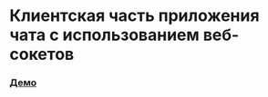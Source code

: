 # Клиентская часть приложения чата с использованием веб-сокетов
### [Демо](https://my-online-chat.netlify.app/)